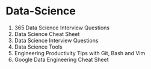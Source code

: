# Data-Science
1. 365 Data Science Interview Questions
2. Data Science Cheat Sheet
3. Data Science Interview Questions
4. Data Science Tools
5. Engineering Productivity Tips with Git, Bash and Vim
6. Google Data Engineering Cheat Sheet
